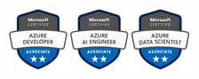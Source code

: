 [![Microsoft Certified: Azure Developer Associate](https://raw.githubusercontent.com/alexanderkozlenko/alexanderkozlenko/main/.github/images/e166dc5d-e7b0-4abc-8cc7-63904bb92cc8.png)](https://learn.microsoft.com/en-us/users/alexander-kozlenko/credentials/93f8ce95afcdf50e)[![Microsoft Certified: Azure AI Engineer Associate](https://raw.githubusercontent.com/alexanderkozlenko/alexanderkozlenko/main/.github/images/33cb4069-a300-4a44-af44-e403a4cdf17f.png)](https://learn.microsoft.com/en-us/users/alexander-kozlenko/credentials/51df13eff99133f5)[![Microsoft Certified: Azure Data Scientist Associate](https://raw.githubusercontent.com/alexanderkozlenko/alexanderkozlenko/main/.github/images/008c77a8-df49-42ff-ab98-df226089313a.png)](https://learn.microsoft.com/en-us/users/alexander-kozlenko/credentials/a3259da7327fb4c1)
